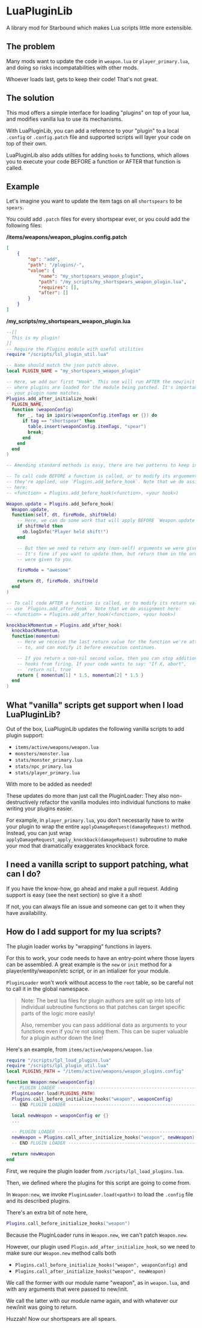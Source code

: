 # LuaPluginLib
A library mod for Starbound which makes Lua scripts little more extensible.


## The problem

Many mods want to update the code in `weapon.lua` or `player_primary.lua`, and doing so risks incompatabilities with other mods.

Whoever loads last, gets to keep their code! That's not great.


## The solution

This mod offers a simple interface for loading "plugins" on top of your lua, and modifies vanilla lua to use its mechanisms.

With LuaPluginLib, you can add a reference to your "plugin" to a local `.config` or `.config.patch` file and supported scripts will layer your code on top of their own.

LuaPluginLib also adds utilties for adding `hooks` to functions, which allows you to execute your code BEFORE a function or AFTER that function is called.

## Example

Let's imagine you want to update the item tags on all `shortspears` to be `spears`.

You could add `.patch` files for every shortspear ever, or you could add the following files:

**/items/weapons/weapon_plugins.config.patch**
```json
[
    {
        "op": "add",
        "path": "/plugins/-",
        "value": {
            "name": "my_shortspears_weapon_plugin",
            "path": "/my_scripts/my_shortspears_weapon_plugin.lua",
            "requires": [],
            "after": []
        }
    }
]
```

**/my_scripts/my_shortspears_weapon_plugin.lua**
```lua
--[[
  This is my plugin!
]]
-- Require the Plugins module with useful utilities
require "/scripts/lsl_plugin_util.lua"

-- Name should match the json patch above.
local PLUGIN_NAME = "my_shortspears_weapon_plugin"

-- Here, we add our first "Hook". This one will run AFTER the new/init script
-- where plugins are loaded for the module being patched. It's important that
-- your plugin name matches.
Plugins.add_after_initialize_hook(
  PLUGIN_NAME,
  function (weaponConfig)
    for _, tag in ipairs(weaponConfig.itemTags or {}) do
      if tag == "shortspear" then
        table.insert(weaponConfig.itemTags, "spear")
        break;
      end
    end
  end
)

-- Amending standard methods is easy, there are two patterns to keep in mind:

-- To call code BEFORE a function is called, or to modify its arguements before
-- they're applied, use `Plugins.add_before_hook`. Note that we do assignment
-- here:
-- <function> = Plugins.add_before_hook(<function>, <your hook>)

Weapon.update = Plugins.add_before_hook(
  Weapon.update,
  function(self, dt, fireMode, shiftHeld)
    -- Here, we can do some work that will apply BEFORE `Weapon.update` is called.
    if shiftHeld then
      sb.logInfo("Player held shift!")
    end

    -- But then we need to return any (non-self) arguments we were given.
    -- It's fine if you want to update them, but return them in the order they
    -- were given to you.

    fireMode = "awesome"

    return dt, fireMode, shiftHeld
  end
)

-- To call code AFTER a function is called, or to modify its return value,
-- use `Plugins.add_after_hook`. Note that we do assignment here:
-- <function> = Plugins.add_after_hook(<function>, <your hook>)

knockbackMomentum = Plugins.add_after_hook(
  knockbackMomentum,
  function(momentum)
    -- Here we receive the last return value for the function we're attached
    -- to, and can modify it before execution continues.

    -- If you return a non-nil second value, then you can stop additional
    -- hooks from firing. If your code wants to say: "If X, abort",
    -- `return nil, true`
    return { momentum[1] * 1.5, momentum[2] * 1.5 }
  end
)

```

## What "vanilla" scripts get support when I load LuaPluginLib?

Out of the box, LuaPluginLib updates the following vanilla scripts to add plugin support:

- `items/active/weapons/weapon.lua`
- `monsters/monster.lua`
- `stats/monster_primary.lua`
- `stats/npc_primary.lua`
- `stats/player_primary.lua`

With more to be added as needed!

These updates do more than just call the PluginLoader: They also non-destructively refactor the vanilla modules into individual functions to make writing your plugins easier.

For example, in `player_primary.lua`, you don't necessarily have to write your plugin to wrap the entire `applyDamageRequest(damageRequest)` method. Instead, you can just wrap `applyDamageRequest_apply_knockback(damageRequest)` subroutine to make your mod that dramatically exaggerates knockback force.


## I need a vanilla script to support patching, what can I do?

If you have the know-how, go ahead and make a pull request. Adding support is easy (see the next section) so give it a shot!

If not, you can always file an issue and someone can get to it when they have availability.


## How do I add support for my lua scripts?

The plugin loader works by "wrapping" functions in layers.

For this to work, your code needs to have an entry-point where those layers can be assembled. A great example is the `new` or `init` method for a player/entity/weapon/etc script, or in an intializer for your module.

`PluginLoader` won't work without access to the `root` table, so be careful not to call it in the global namespace.

> Note: The best lua files for plugin authors are split up into lots of individual subroutine functions so that patches can target specific parts of the logic more easily!
>
> Also, remember you can pass additional data as arguments to your functions even if you're not using them. This can be super valuable for a plugin author down the line!

Here's an example, from `items/active/weapons/weapon.lua`

```lua
require "/scripts/lpl_load_plugins.lua"
require "/scripts/lpl_plugin_util.lua"
local PLUGINS_PATH = "/items/active/weapons/weapon_plugins.config"

function Weapon:new(weaponConfig)
  -- PLUGIN LOADER ------------------------------------------------------------
  PluginLoader.load(PLUGINS_PATH)
  Plugins.call_before_initialize_hooks("weapon", weaponConfig)
  -- END PLUGIN LOADER --------------------------------------------------------

  local newWeapon = weaponConfig or {}
  ...

  -- PLUGIN LOADER ------------------------------------------------------------
  newWeapon = Plugins.call_after_initialize_hooks("weapon", newWeapon)
  -- END PLUGIN LOADER --------------------------------------------------------

  return newWeapon
end
```

First, we require the plugin loader from `/scripts/lpl_load_plugins.lua`.

Then, we defined where the plugins for this script are going to come from.

In `Weapon:new`, we invoke `PluginLoader.load(<path>)` to load the `.config` file and its described plugins.

There's an extra bit of note here,
```lua
Plugins.call_before_initialize_hooks("weapon")
```

Because the PluginLoader runs in `Weapon.new`, we can't patch `Weapon.new`.

However, our plugin used `Plugin.add_after_initialize_hook`, so we need to make sure our `Weapon.new` method calls both

- `Plugins.call_before_initialize_hooks("weapon", weaponConfig)` and
- `Plugins.call_after_initialize_hooks("weapon", newWeapon)`

We call the former with our module name "weapon", as in `weapon.lua`, and with any arguments that were passed to new/init.

We call the latter with our module name again, and with whatever our new/init was going to return.

Huzzah! Now our shortspears are all spears.
